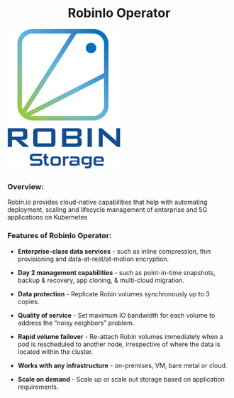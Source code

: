 <h1 align="center">RobinIo Operator</h1> 

![Logo](_images/logo.png)



### Overview:

Robin.io provides cloud-native capabilities that help with automating deployment, scaling and lifecycle management of enterprise and 5G applications on Kubernetes
### Features of RobinIo Operator:

- **Enterprise-class data services** - such as inline compression, thin provisioning and data-at-rest/at-motion encryption.

- **Day 2 management capabilities** - such as point-in-time snapshots, backup & recovery, app cloning, & multi-cloud migration.

- **Data protection** - Replicate Robin volumes synchronously up to 3 copies.

- **Quality of service** - Set maximum IO bandwidth for each volume to address the “noisy neighbors” problem.

- **Rapid volume failover** - Re-attach Robin volumes immediately when a pod is rescheduled to another node, irrespective of where the data is located within the cluster.

- **Works with any infrastructure** - on-premises, VM, bare metal or cloud.

- **Scale on demand** - Scale up or scale out storage based on application requirements.





